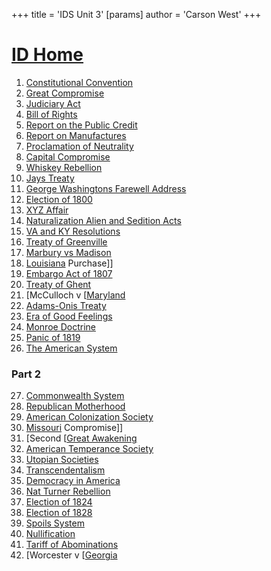 +++
 title = 'IDS Unit 3'
[params]
	author = 'Carson West'
+++
# [ID Home](./../id-home/)

1. [Constitutional Convention](./../constitutional-convention/)
2. [Great Compromise](./../great-compromise/)
3. [Judiciary Act](./../judiciary-act/)
4. [Bill of Rights](./../bill-of-rights/)
5. [Report on the Public Credit](./../report-on-the-public-credit/)
6. [Report on Manufactures](./../report-on-manufactures/)
7. [Proclamation of Neutrality](./../proclamation-of-neutrality/)
8. [Capital Compromise](./../capital-compromise/)
9. [Whiskey Rebellion](./../whiskey-rebellion/)
10. [Jays Treaty](./../jays-treaty/)
11. [George Washingtons Farewell Address](./../george-washingtons-farewell-address/)
12. [Election of 1800](./../election-of-1800/)
13. [XYZ Affair](./../xyz-affair/)
14. [Naturalization Alien and Sedition Acts](./../naturalization-alien-and-sedition-acts/)
15. [VA and KY Resolutions](./../va-and-ky-resolutions/)
16. [Treaty of Greenville](./../treaty-of-greenville/)
17. [Marbury vs Madison](./../marbury-vs-madison/)
18. [Louisiana](./../louisiana/) Purchase]]
19. [Embargo Act of 1807](./../embargo-act-of-1807/)
20. [Treaty of Ghent](./../treaty-of-ghent/)
21. [McCulloch v [[Maryland](./../mcculloch-v-[[maryland/)
22. [Adams-Onis Treaty](./../adams-onis-treaty/)
23. [Era of Good Feelings](./../era-of-good-feelings/)
24. [Monroe Doctrine](./../monroe-doctrine/)
25. [Panic of 1819](./../panic-of-1819/)
26. [The American System](./../the-american-system/)
### Part 2
27. [Commonwealth System](./../commonwealth-system/)
28. [Republican Motherhood](./../republican-motherhood/)
29. [American Colonization Society](./../american-colonization-society/)
30. [Missouri](./../missouri/) Compromise]]
31. [Second [[Great Awakening](./../second-[[great-awakening/)
32. [American Temperance Society](./../american-temperance-society/)
33. [Utopian Societies](./../utopian-societies/)
34. [Transcendentalism](./../transcendentalism/)
35. [Democracy in America](./../democracy-in-america/)
36. [Nat Turner Rebellion](./../nat-turner-rebellion/)
37. [Election of 1824](./../election-of-1824/)
38. [Election of 1828](./../election-of-1828/)
39. [Spoils System](./../spoils-system/)
40. [Nullification](./../nullification/)
41. [Tariff of Abominations](./../tariff-of-abominations/)
42. [Worcester v [[Georgia](./../worcester-v-[[georgia/)